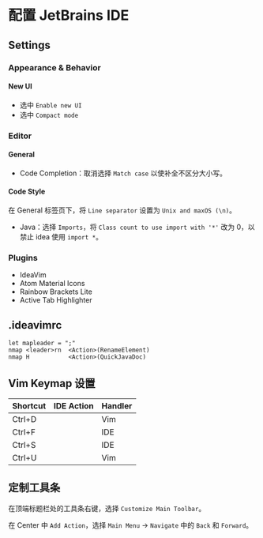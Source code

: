 # 配置 JetBrains IDE

## Settings

### Appearance & Behavior

#### New UI

- 选中 `Enable new UI`
- 选中 `Compact mode`

### Editor

#### General

- Code Completion：取消选择 `Match case` 以使补全不区分大小写。

#### Code Style

在 General 标签页下，将 `Line separator` 设置为 `Unix and maxOS (\n)`。

- Java：选择 `Imports`，将 `Class count to use import with '*'` 改为 0，以禁止 idea 使用 `import *`。

### Plugins

- IdeaVim
- Atom Material Icons
- Rainbow Brackets Lite
- Active Tab Highlighter

## .ideavimrc

```vimscript
let mapleader = ";"
nmap <leader>rn  <Action>(RenameElement)
nmap H           <Action>(QuickJavaDoc)
```

## Vim Keymap 设置

| Shortcut | IDE Action | Handler |
| -------- | ---------- | ------- |
| Ctrl+D   |            | Vim     |
| Ctrl+F   |            | IDE     |
| Ctrl+S   |            | IDE     |
| Ctrl+U   |            | Vim     |

## 定制工具条

在顶端标题栏处的工具条右键，选择 `Customize Main Toolbar`。

在 Center 中 `Add Action`，选择 `Main Menu` -> `Navigate` 中的 `Back` 和 `Forward`。
